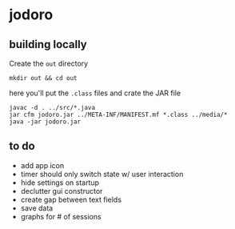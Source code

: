 # jodoro

## building locally
Create the `out` directory

```
mkdir out && cd out
```

here you'll put the `.class` files and crate the JAR file

```
javac -d . ../src/*.java
jar cfm jodoro.jar ../META-INF/MANIFEST.mf *.class ../media/*
java -jar jodoro.jar
```


## to do
* add app icon
* timer should only switch state w/ user interaction
* hide settings on startup
* declutter gui constructor
* create gap between text fields
* save data
* graphs for # of sessions 
